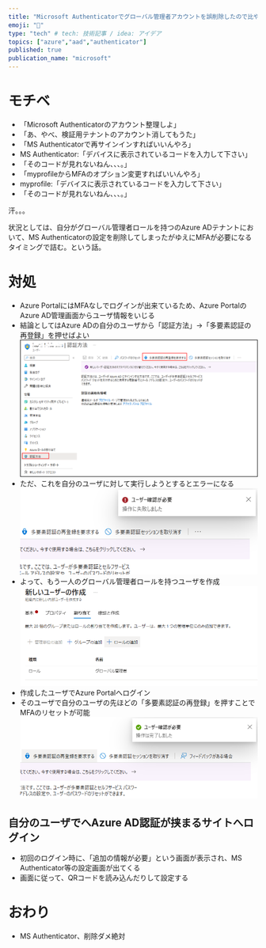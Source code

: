 ```yaml
---
title: "Microsoft Authenticatorでグローバル管理者アカウントを誤削除したので比や汗かきながら復旧した"
emoji: "🔐"
type: "tech" # tech: 技術記事 / idea: アイデア
topics: ["azure","aad","authenticator"]
published: true
publication_name: "microsoft"
---
```

# モチベ
- 「Microsoft Authenticatorのアカウント整理しよ」
- 「あ、やべ、検証用テナントのアカウント消してもうた」
- 「MS Authenticatorで再サインインすればいいんやろ」
- MS Authenticator:「デバイスに表示されているコードを入力して下さい」
- 「そのコードが見れないねん、、、。」
- 「myprofileからMFAのオプション変更すればいいんやろ」
- myprofile:「デバイスに表示されているコードを入力して下さい」
- 「そのコードが見れないねん、、、。」

汗。。。

状況としては、自分がグローバル管理者ロールを持つのAzure ADテナントにおいて、MS Authenticatorの設定を削除してしまったがゆえにMFAが必要になるタイミングで詰む。という話。

# 対処
- Azure PortalにはMFAなしでログインが出来ているため、Azure PortalのAzure AD管理画面からユーザ情報をいじる
- 結論としてはAzure ADの自分のユーザから「認証方法」->「多要素認証の再登録」を押せばよい
![](/images/20230425-azureadmfareset/01.png)
- ただ、これを自分のユーザに対して実行しようとするとエラーになる
![](/images/20230425-azureadmfareset/02.png)
- よって、もう一人のグローバル管理者ロールを持つユーザを作成
![](/images/20230425-azureadmfareset/03.png)
- 作成したユーザでAzure Portalへログイン
- そのユーザで自分のユーザの先ほどの「多要素認証の再登録」を押すことでMFAのリセットが可能
![](/images/20230425-azureadmfareset/04.png)

## 自分のユーザでへAzure AD認証が挟まるサイトへログイン
- 初回のログイン時に、「追加の情報が必要」という画面が表示され、MS Authenticator等の設定画面が出てくる
- 画面に従って、QRコードを読み込んだりして設定する

# おわり
- MS Authenticator、削除ダメ絶対

